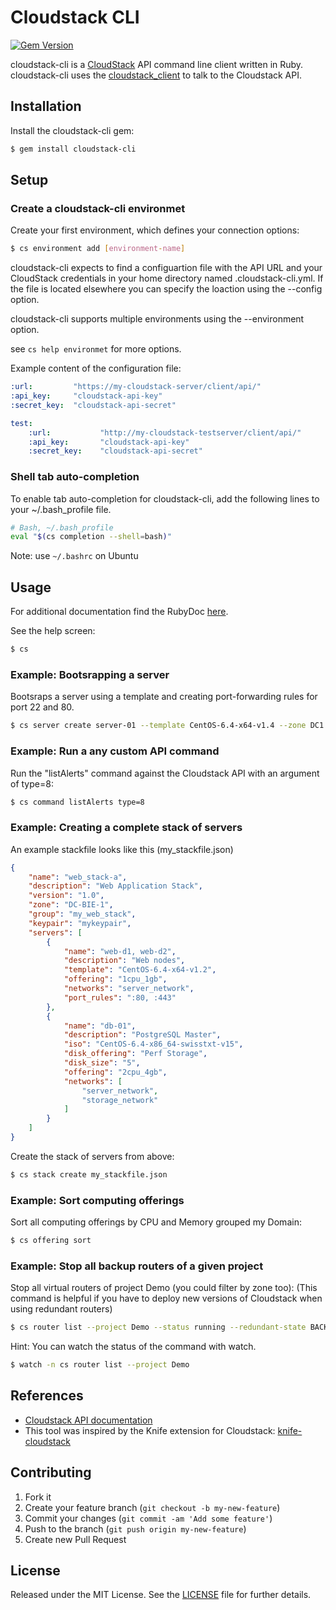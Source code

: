 # Cloudstack CLI

[![Gem Version](https://badge.fury.io/rb/cloudstack-cli.png)](http://badge.fury.io/rb/cloudstack-cli)

cloudstack-cli is a [CloudStack](http://cloudstack.apache.org/) API command line client written in Ruby.
cloudstack-cli uses the [cloudstack_client](https://github.com/niwo/cloudstack_client) to talk to the Cloudstack API.

## Installation

Install the cloudstack-cli gem:

```sh
$ gem install cloudstack-cli
```

## Setup

### Create a cloudstack-cli environmet

Create your first environment, which defines your connection options:

```sh
$ cs environment add [environment-name]
```

cloudstack-cli expects to find a configuartion file with the API URL and your CloudStack credentials in your home directory named .cloudstack-cli.yml. If the file is located elsewhere you can specify the loaction using the --config option.

cloudstack-cli supports multiple environments using the --environment option.

see `cs help environmet` for more options. 

Example content of the configuration file:

```yaml
:url:         "https://my-cloudstack-server/client/api/"
:api_key:     "cloudstack-api-key"
:secret_key:  "cloudstack-api-secret"

test:
    :url:           "http://my-cloudstack-testserver/client/api/"
    :api_key:       "cloudstack-api-key"
    :secret_key:    "cloudstack-api-secret"
```

### Shell tab auto-completion

To enable tab auto-completion for cloudstack-cli, add the following lines to your ~/.bash_profile file.

```sh
# Bash, ~/.bash_profile
eval "$(cs completion --shell=bash)"
```

Note: use `~/.bashrc` on Ubuntu

## Usage

For additional documentation find the RubyDoc [here](http://rubydoc.info/gems/cloudstack-cli/).

See the help screen:

```sh
$ cs
```

### Example: Bootsrapping a server

Bootsraps a server using a template and creating port-forwarding rules for port 22 and 80.

```sh
$ cs server create server-01 --template CentOS-6.4-x64-v1.4 --zone DC1 --offering 1cpu_1gb --port-rules :22 :80
```

### Example: Run a any custom API command

Run the "listAlerts" command against the Cloudstack API with an argument of type=8:

```sh
$ cs command listAlerts type=8
```

### Example: Creating a complete stack of servers

An example stackfile looks like this (my_stackfile.json)

```json
{
    "name": "web_stack-a",
    "description": "Web Application Stack",
    "version": "1.0",
    "zone": "DC-BIE-1",
    "group": "my_web_stack",
    "keypair": "mykeypair",
    "servers": [
        {
            "name": "web-d1, web-d2",
            "description": "Web nodes",
            "template": "CentOS-6.4-x64-v1.2",
            "offering": "1cpu_1gb",
            "networks": "server_network",
            "port_rules": ":80, :443"
        },
        {
            "name": "db-01",
            "description": "PostgreSQL Master",
            "iso": "CentOS-6.4-x86_64-swisstxt-v15",
            "disk_offering": "Perf Storage",
            "disk_size": "5",
            "offering": "2cpu_4gb",
            "networks": [
                "server_network",
                "storage_network"
            ]
        }
    ]
}
```

Create the stack of servers from above:

```sh
$ cs stack create my_stackfile.json
```

### Example: Sort computing offerings

Sort all computing offerings by CPU and Memory grouped my Domain:

```sh
$ cs offering sort
```

### Example: Stop all backup routers of a given project

Stop all virtual routers of project Demo (you could filter by zone too):
(This command is helpful if you have to deploy new versions of Cloudstack when using redundant routers)

```sh
$ cs router list --project Demo --status running --redundant-state BACKUP --command stop
````

Hint: You can watch the status of the command with watch.

```sh
$ watch -n cs router list --project Demo
```


## References
-  [Cloudstack API documentation](http://cloudstack.apache.org/docs/api/)
-  This tool was inspired by the Knife extension for Cloudstack: [knife-cloudstack](https://github.com/CloudStack-extras/knife-cloudstack)


## Contributing

1. Fork it
2. Create your feature branch (`git checkout -b my-new-feature`)
3. Commit your changes (`git commit -am 'Add some feature'`)
4. Push to the branch (`git push origin my-new-feature`)
5. Create new Pull Request


## License

Released under the MIT License. See the [LICENSE](https://raw.github.com/niwo/cloudstack-cli/master/LICENSE.txt) file for further details.
